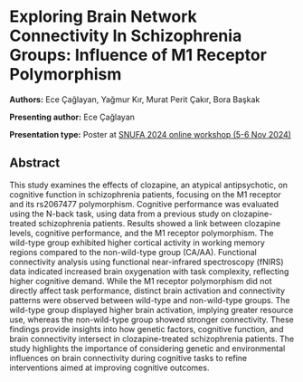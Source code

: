 # Exploring Brain Network Connectivity In Schizophrenia Groups: Influence of M1 Receptor Polymorphism

**Authors:** Ece Çağlayan, Yağmur Kır, Murat Perit Çakır, Bora Başkak
                           
**Presenting author:** Ece Çağlayan

**Presentation type:** Poster at [SNUFA 2024 online workshop (5-6 Nov 2024)](https://snufa.net/2024)

## Abstract

This study examines the effects of clozapine, an atypical antipsychotic, on cognitive function in schizophrenia patients, focusing on the M1 receptor and its rs2067477 polymorphism. Cognitive performance was evaluated using the N-back task, using data from a previous study on clozapine-treated schizophrenia patients. Results showed a link between clozapine levels, cognitive performance, and the M1 receptor polymorphism. The wild-type group exhibited higher cortical activity in working memory regions compared to the non-wild-type group (CA/AA). Functional connectivity analysis using functional near-infrared spectroscopy (fNIRS) data indicated increased brain oxygenation with task complexity, reflecting higher cognitive demand. While the M1 receptor polymorphism did not directly affect task performance, distinct brain activation and connectivity patterns were observed between wild-type and non-wild-type groups. The wild-type group displayed higher brain activation, implying greater resource use, whereas the non-wild-type group showed stronger connectivity. These findings provide insights into how genetic factors, cognitive function, and brain connectivity intersect in clozapine-treated schizophrenia patients. The study highlights the importance of considering genetic and environmental influences on brain connectivity during cognitive tasks to refine interventions aimed at improving cognitive outcomes.